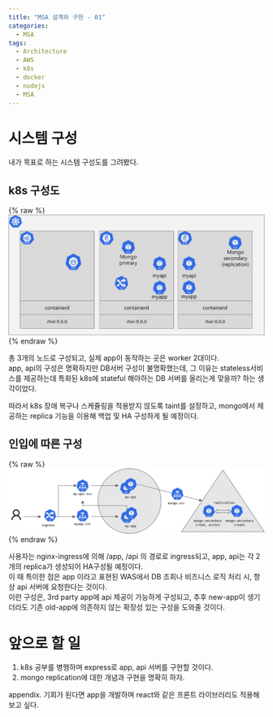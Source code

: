 ```yaml
---
title: "MSA 설계와 구현 - 01"
categories: 
  - MSA
tags:
  - Architecture
  - AWS
  - k8s
  - docker
  - nodejs
  - MSA
---
```

# 시스템 구성
내가 목표로 하는 시스템 구성도를 그려봤다.  

## k8s 구성도
{% raw %}![structure](/assets/images/k8s/0513_k8s-archi1.png){% endraw %}  

총 3개의 노드로 구성되고, 실제 app이 동작하는 곳은 worker 2대이다.  
app, api의 구성은 명확하지만 DB서버 구성이 불명확했는데, 그 이유는 stateless서비스를 제공하는데 특화된 k8s에 stateful 해야하는 DB 서버를 올리는게 맞을까? 하는 생각이었다.  

따라서 k8s 장애 복구나 스케쥴링을 적용받지 않도록 taint를 설정하고, mongo에서 제공하는 replica 기능을 이용해 백업 및 HA 구성하게 될 예정이다.  

## 인입에 따른 구성
{% raw %}![structure](/assets/images/k8s/0513_k8s-archi2.png){% endraw %}  

사용자는 nginx-ingress에 의해 /app, /api 의 경로로 ingress되고, app, api는 각 2개의 replica가 생성되어 HA구성될 예정이다.  
이 때 특이한 점은 app 이라고 표현된 WAS에서 DB 조회나 비즈니스 로직 처리 시, 항상 api 서버에 요청한다는 것이다.  
이런 구성은, 3rd party app에 api 제공이 가능하게 구성되고, 추후 new-app이 생기더라도 기존 old-app에 의존하지 않는 확장성 있는 구성을 도와줄 것이다.  


# 앞으로 할 일
1. k8s 공부를 병행하며 express로 app, api 서버를 구현할 것이다.  
2. mongo replication에 대한 개념과 구현을 명확히 하자.  

appendix.
기회가 된다면 app을 개발하며 react와 같은 프론트 라이브러리도 적용해보고 싶다.  